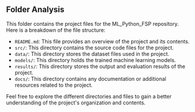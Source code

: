 ## Folder Analysis

This folder contains the project files for the ML_Python_FSP repository. Here is a breakdown of the file structure:

- `README.md`: This file provides an overview of the project and its contents.
- `src/`: This directory contains the source code files for the project.
- `data/`: This directory stores the dataset files used in the project.
- `models/`: This directory holds the trained machine learning models.
- `results/`: This directory stores the output and evaluation results of the project.
- `docs/`: This directory contains any documentation or additional resources related to the project.

Feel free to explore the different directories and files to gain a better understanding of the project's organization and contents.